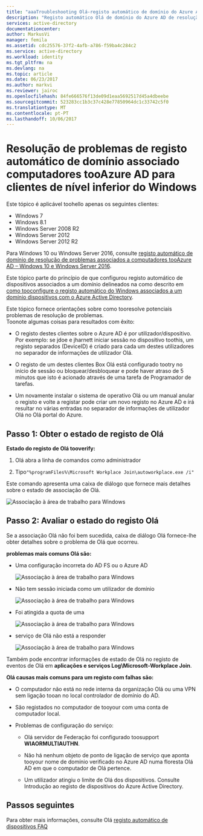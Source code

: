 ```yaml
---
title: "aaaTroubleshooting Olá-registo automático de domínio do Azure AD computadores associados a um para clientes de nível inferior do Windows | Microsoft Docs"
description: "Registo automático Olá de domínio do Azure AD de resolução de problemas associados a computadores para os clientes de nível inferior do Windows."
services: active-directory
documentationcenter: 
author: MarkusVi
manager: femila
ms.assetid: cdc25576-37f2-4afb-a786-f59ba4c284c2
ms.service: active-directory
ms.workload: identity
ms.tgt_pltfrm: na
ms.devlang: na
ms.topic: article
ms.date: 06/23/2017
ms.author: markvi
ms.reviewer: jairoc
ms.openlocfilehash: 84fe666576f13de09d1eaa5692517d45a4dbeebe
ms.sourcegitcommit: 523283cc1b3c37c428e77850964dc1c33742c5f0
ms.translationtype: MT
ms.contentlocale: pt-PT
ms.lasthandoff: 10/06/2017
---
```

# <a name="troubleshooting-auto-registration-of-domain-joined-computers-tooazure-ad-for-windows-down-level-clients"></a>Resolução de problemas de registo automático de domínio associado computadores tooAzure AD para clientes de nível inferior do Windows 

Este tópico é aplicável toohello apenas os seguintes clientes: 

- Windows 7 
- Windows 8.1 
- Windows Server 2008 R2 
- Windows Server 2012 
- Windows Server 2012 R2 
 

Para Windows 10 ou Windows Server 2016, consulte [registo automático de domínio de resolução de problemas associados a computadores tooAzure AD – Windows 10 e Windows Server 2016](active-directory-device-registration-troubleshoot-windows.md).

Este tópico parte do princípio de que configurou registo automático de dispositivos associados a um domínio delineados na como descrito em [como tooconfigure o registo automático do Windows associados a um domínio dispositivos com o Azure Active Directory](active-directory-device-registration-get-started.md).
 
Este tópico fornece orientações sobre como tooresolve potenciais problemas de resolução de problemas.  
Toonote algumas coisas para resultados com êxito: 

- O registo destes clientes sobre o Azure AD é por utilizador/dispositivo. Por exemplo: se jdoe e jharnett iniciar sessão no dispositivo toothis, um registo separados (DeviceID) é criado para cada um destes utilizadores no separador de informações de utilizador Olá.  

- O registo de um destes clientes Box Olá está configurado tootry no início de sessão ou bloquear/desbloquear e pode haver atraso de 5 minutos que isto é acionado através de uma tarefa de Programador de tarefas. 

- Um novamente instalar o sistema de operativo Olá ou um manual anular o registo e volte a registar pode criar um novo registo no Azure AD e irá resultar no várias entradas no separador de informações de utilizador Olá no Olá portal do Azure. 


## <a name="step-1-retrieve-hello-registration-status"></a>Passo 1: Obter o estado de registo de Olá 

**Estado do registo de Olá tooverify:**  

1. Olá abra a linha de comandos como administrador 

2. Tipo`"%programFiles%\Microsoft Workplace Join\autoworkplace.exe /i"`

Este comando apresenta uma caixa de diálogo que fornece mais detalhes sobre o estado de associação de Olá.

![Associação à área de trabalho para Windows](./media/active-directory-device-registration-troubleshoot-windows-legacy/01.png)


## <a name="step-2-evaluate-hello-registration-status"></a>Passo 2: Avaliar o estado do registo Olá 

Se a associação Olá não foi bem sucedida, caixa de diálogo Olá fornece-lhe obter detalhes sobre o problema de Olá que ocorreu.

**problemas mais comuns Olá são:**

- Uma configuração incorreta do AD FS ou o Azure AD

    ![Associação à área de trabalho para Windows](./media/active-directory-device-registration-troubleshoot-windows-legacy/02.png)

- Não tem sessão iniciada como um utilizador de domínio

    ![Associação à área de trabalho para Windows](./media/active-directory-device-registration-troubleshoot-windows-legacy/03.png)

- Foi atingida a quota de uma

    ![Associação à área de trabalho para Windows](./media/active-directory-device-registration-troubleshoot-windows-legacy/04.png)

- serviço de Olá não está a responder 

    ![Associação à área de trabalho para Windows](./media/active-directory-device-registration-troubleshoot-windows-legacy/05.png)

Também pode encontrar informações de estado de Olá no registo de eventos de Olá em **aplicações e serviços Log\Microsoft-Workplace Join**.
  
**Olá causas mais comuns para um registo com falhas são:** 

- O computador não está no rede interna da organização Olá ou uma VPN sem ligação tooan no local controlador de domínio do AD.

- São registados no computador de tooyour com uma conta de computador local. 

- Problemas de configuração do serviço: 

  - Olá servidor de Federação foi configurado toosupport **WIAORMULTIAUTHN**. 

  - Não há nenhum objeto de ponto de ligação de serviço que aponta tooyour nome de domínio verificado no Azure AD numa floresta Olá AD em que o computador de Olá pertence.

  - Um utilizador atingiu o limite de Olá dos dispositivos. Consulte Introdução ao registo de dispositivos do Azure Active Directory.

## <a name="next-steps"></a>Passos seguintes

Para obter mais informações, consulte Olá [registo automático de dispositivos FAQ](active-directory-device-registration-faq.md) 
